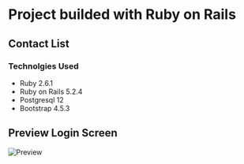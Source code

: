 # Project builded with Ruby on Rails
## Contact List

### Technolgies Used

* Ruby 2.6.1
* Ruby on Rails 5.2.4
* Postgresql 12
* Bootstrap 4.5.3

## Preview Login Screen

![Preview](https://github.com/pedrojscript/contact_list/blob/master/Captura%20de%20tela_2020-11-13_12-24-02.png)
